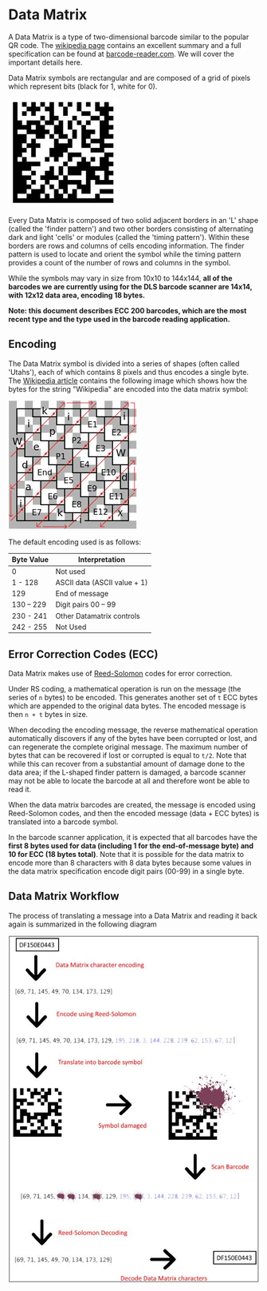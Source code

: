 Data Matrix
===========
A Data Matrix is a type of two-dimensional barcode similar to the popular QR code. The [wikipedia page](https://en.wikipedia.org/wiki/Data_Matrix) contains an excellent summary and a full specification can be found at [barcode-reader.com](http://barcode-coder.com/en/datamatrix-specification-104.html). We will cover the important details here.

Data Matrix symbols are rectangular and are composed of a grid of pixels which represent bits (black for 1, white for 0).

![Data Matrix](img/datamatrix.jpg)

Every Data Matrix is composed of two solid adjacent borders in an 'L' shape (called the 'finder pattern') and two other borders consisting of alternating dark and light 'cells' or modules (called the 'timing pattern'). Within these borders are rows and columns of cells encoding information. The finder pattern is used to locate and orient the symbol while the timing pattern provides a count of the number of rows and columns in the symbol.

While the symbols may vary in size from 10x10 to 144x144, **all of the barcodes we are currently using for the DLS barcode scanner are 14x14, with 12x12 data area, encoding 18 bytes.**

**Note: this document describes ECC 200 barcodes, which are the most recent type and the type used in the barcode reading application.** 
 
Encoding
--------
The Data Matrix symbol is divided into a series of shapes (often called 'Utahs'), each of which contains 8 pixels and thus encodes a single byte. The [Wikipedia article](https://en.wikipedia.org/wiki/Data_Matrix#Encoding) contains the following image which shows how the bytes for the string "Wikipedia" are encoded into the data matrix symbol:

![Data Matrix encoding](img/datamatrix-encoding.jpg)

The default encoding used is as follows:

| Byte Value | Interpretation             |
| ----------- | -------------------------- |
| 0           | Not used                    |
| 1 - 128     | ASCII data (ASCII value + 1) |
| 129         | End of message              |
| 130 – 229   | Digit pairs 00 – 99         |
| 230 - 241   | Other Datamatrix controls   |
| 242 - 255   | Not Used                    |


Error Correction Codes (ECC)
---------------------------
Data Matrix makes use of [Reed-Solomon](https://en.wikipedia.org/wiki/Reed%E2%80%93Solomon_error_correction) codes for error correction.

Under RS coding, a mathematical operation is run on the message (the series of `n` bytes) to be encoded. This generates another set of `t` ECC bytes which are appended to the original data bytes. The encoded message is then `n + t` bytes in size.

When decoding the encoding message, the reverse mathematical operation automatically discovers if any of the bytes have been corrupted or lost, and can regenerate the complete original message.  The maximum number of bytes that can be recovered if lost or corrupted is equal to `t/2`. Note that while this can recover from a substantial amount of damage done to the data area; if the L-shaped finder pattern is damaged, a barcode scanner may not be able to locate the barcode at all and therefore wont be able to read it.

When the data matrix barcodes are created, the message is encoded using Reed-Solomon codes, and then the encoded message (data + ECC bytes) is translated into a barcode symbol.

In the barcode scanner application, it is expected that all barcodes have the **first 8 bytes used for data (including 1 for the end-of-message byte) and 10 for ECC (18 bytes total)**. Note that it is possible for the data matrix to encode more than 8 characters with 8 data bytes because some values in the data matrix specification encode digit pairs (00-99) in a single byte.



Data Matrix Workflow
-----------------------------
The process of translating a message into a Data Matrix and reading it back again is summarized in the following diagram

![Data Matrix encoding and decoding](img/ECC.jpg)




